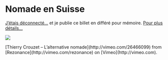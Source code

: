 # Nomade en Suisse

[J’étais déconnecté…](https://tcrouzet.com/tag/jai-debranche/) et je publie ce billet en différé pour mémoire. [Pour plus détails…](http://blog.rezonance.ch/wordpress/2011/07/25/thierry-crouzet/)<span id="more-22448"></span>

![](https://tcrouzet.com/images_tc/2011/10/Thierry-Crouzet.jpg)

<div class="iframe" id="iframe2"></div>
[Thierry Crouzet – L’alternative nomade](http://vimeo.com/26466099) from [Rezonance](http://vimeo.com/rezonance) on [Vimeo](http://vimeo.com).